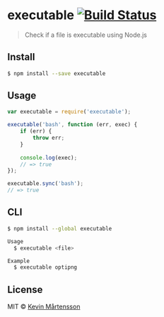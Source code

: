 # executable [![Build Status](http://img.shields.io/travis/kevva/executable.svg?style=flat)](https://travis-ci.org/kevva/executable)

> Check if a file is executable using Node.js

## Install

```sh
$ npm install --save executable
```

## Usage

```js
var executable = require('executable');

executable('bash', function (err, exec) {
    if (err) {
        throw err;
    }
    
    console.log(exec);
    // => true
});

executable.sync('bash');
// => true
```

## CLI

```sh
$ npm install --global executable
```

```sh
Usage
  $ executable <file>

Example
  $ executable optipng
```

## License

MIT © [Kevin Mårtensson](https://github.com/kevva)
